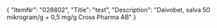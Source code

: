 {
  "ItemNr": "028802",
  "Title": "test",
  "Description": "Daivobet, salva 50 mikrogram/g + 0,5 mg/g Cross Pharma AB"
}